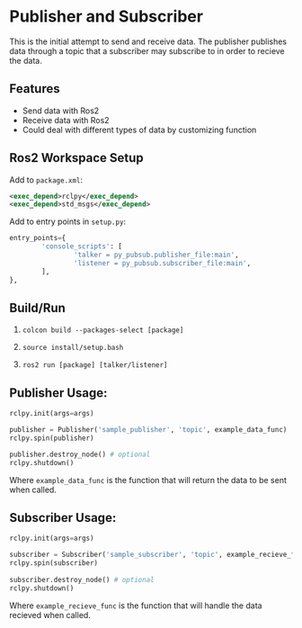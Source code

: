 # Publisher and Subscriber

This is the initial attempt to send and receive data.
The publisher publishes data through a topic that a subscriber may subscribe to in order to recieve the data.


## Features

- Send data with Ros2
- Receive data with Ros2
- Could deal with different types of data by customizing function


## Ros2 Workspace Setup
Add to `package.xml`:
```xml
<exec_depend>rclpy</exec_depend>
<exec_depend>std_msgs</exec_depend>
```

Add to entry points in `setup.py`:
```python
entry_points={
        'console_scripts': [
                'talker = py_pubsub.publisher_file:main',
                'listener = py_pubsub.subscriber_file:main',
        ],
},
```


## Build/Run
1. `colcon build --packages-select [package]`

2. `source install/setup.bash`

3. `ros2 run [package] [talker/listener]`


## Publisher Usage:

```python
rclpy.init(args=args)

publisher = Publisher('sample_publisher', 'topic', example_data_func)
rclpy.spin(publisher)

publisher.destroy_node() # optional
rclpy.shutdown()
```
Where `example_data_func` is the function that will return the data to be sent when called.


## Subscriber Usage:

```python
rclpy.init(args=args)

subscriber = Subscriber('sample_subscriber', 'topic', example_recieve_func)
rclpy.spin(subscriber)
 
subscriber.destroy_node() # optional
rclpy.shutdown()
```
Where `example_recieve_func` is the function that will handle the data recieved when called.
